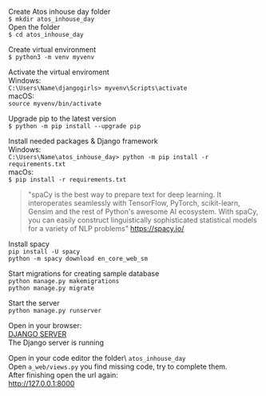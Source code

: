 Create Atos inhouse day folder\
`$ mkdir atos_inhouse_day`\
Open the folder \
`$ cd atos_inhouse_day`

Create virtual environment\
`$ python3 -m venv myvenv`

Activate the virtual enviroment\
Windows:\
`C:\Users\Name\djangogirls> myvenv\Scripts\activate`\
macOS:\
`source myvenv/bin/activate`

Upgrade pip to the latest version\
`$ python -m pip install --upgrade pip`

Install needed packages & Django framework\
Windows:\
`C:\Users\Name\atos_inhouse_day> python -m pip install -r requirements.txt`\
macOs:\
`$ pip install -r requirements.txt`


 >  "spaCy is the best way to prepare text for deep learning. It interoperates seamlessly with TensorFlow, PyTorch, scikit-learn, Gensim and the rest of Python's awesome AI ecosystem. With spaCy, you can easily construct linguistically sophisticated statistical models for a variety of NLP problems"
https://spacy.io/ 

Install spacy\
`pip install -U spacy`\
`python -m spacy download en_core_web_sm`

Start migrations for creating sample database\
`python manage.py makemigrations`\
`python manage.py migrate`

Start the server\
`python manage.py runserver`

Open in your browser:\
[DJANGO SERVER](http://127.0.0.1:8000)\
The Django server is running

Open in your code editor the folder\ 
`atos_inhouse_day`\
Open `a_web/views.py`  you find missing code, try to complete them.\
After finishing open the url again: \
http://127.0.0.1:8000
